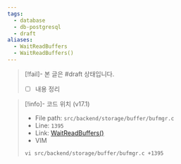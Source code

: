 ```yaml
---
tags:
  - database
  - db-postgresql
  - draft
aliases:
  - WaitReadBuffers
  - WaitReadBuffers()
---
```

> [!fail]- 본 글은 #draft 상태입니다.
> - [ ] 내용 정리

> [!info]- 코드 위치 (v17.1)
> - File path: `src/backend/storage/buffer/bufmgr.c`
> - Line: `1395`
> - Link: [WaitReadBuffers()](https://github.com/postgres/postgres/blob/REL_17_1/src/backend/storage/buffer/bufmgr.c#L1394-L1572)
> - VIM
> ```
> vi src/backend/storage/buffer/bufmgr.c +1395
> ```